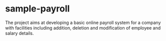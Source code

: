 # sample-payroll
The project aims at developing a basic online payroll system for a company with facilities including addition, deletion and modification of employee and salary details.
